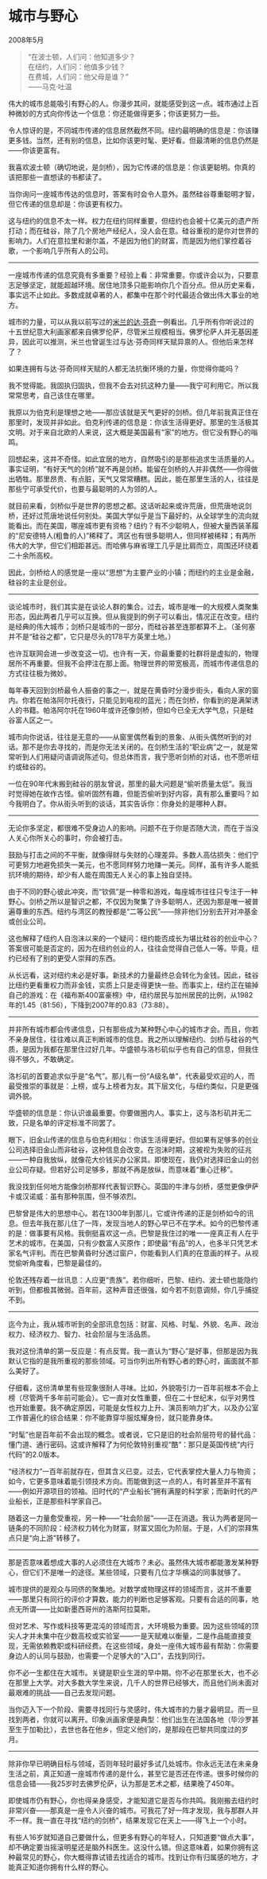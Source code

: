 
# 城市与野心

2008年5月

> “在波士顿，人们问：他知道多少？  
> 在纽约，人们问：他值多少钱？  
> 在费城，人们问：他父母是谁？”  
> ——马克·吐温

伟大的城市总能吸引有野心的人。你漫步其间，就能感受到这一点。城市通过上百种微妙的方式向你传达一个信息：你还能做得更多；你该更努力一些。

令人惊讶的是，不同城市传递的信息居然截然不同。纽约最明确的信息是：你该赚更多钱。当然，还有别的信息，比如你该更时髦、更好看。但最清晰的信息仍然是——你该更富有。

我喜欢波士顿（确切地说，是剑桥），因为它传递的信息是：你该更聪明。你真的该把那些一直想读的书都读了。

当你询问一座城市传达的信息时，答案有时会令人意外。虽然硅谷尊重聪明才智，但它传递的信息却是：你该更有权力。

这与纽约的信息不太一样。权力在纽约同样重要，但纽约也会被十亿美元的遗产所打动；而在硅谷，除了几个房地产经纪人，没人会在意。硅谷重视的是你对世界的影响力。人们在意拉里和谢尔盖，不是因为他们的财富，而是因为他们掌控着谷歌，一个影响几乎所有人的公司。

_____

一座城市传递的信息究竟有多重要？经验上看：非常重要。你或许会以为，只要意志足够坚定，就能超越环境。居住地顶多只能影响你几个百分点。但从历史来看，事实远不止如此。多数成就卓著的人，都集中在那个时代最适合做出伟大事业的地方。

城市的力量，可以从我以前写过的[米兰的达·芬奇](https://hijiangchuan.com/paulgraham/014-Taste-for-Makers)一例看出。几乎所有你听说过的十五世纪意大利画家都来自佛罗伦萨，尽管米兰规模相当。佛罗伦萨人并无基因差异，因此可以推测，米兰也曾诞生过与达·芬奇同样天赋异禀的人。但他后来怎样了？

如果连拥有与达·芬奇同样天赋的人都无法抗衡环境的力量，你觉得你能吗？

我不觉得能。我固执归固执，但我不会去对抗这种力量——我宁可利用它。所以我常常思考，自己该住在哪里。

我原以为伯克利是理想之地——那应该就是天气更好的剑桥。但几年前我真正住在那里时，发现并非如此。伯克利传递的信息是：你该生活得更好。那里的生活极其文明。对于来自北欧的人来说，这大概是美国最有“家”的地方。但它没有野心的嗡鸣。

回想起来，这并不奇怪。如此宜居的地方，自然吸引的是那些追求生活质量的人。事实证明，“有好天气的剑桥”就不再是剑桥。能留在剑桥的人并非偶然——你得做出牺牲。那里昂贵、有点脏，天气又常常糟糕。因此，能在那里生活的人，往往是那些宁可承受代价，也要与最聪明的人为邻的人。

就目前来看，剑桥似乎是世界的思想之都。这话听起来或许荒唐，但荒唐地说剑桥，还好过荒唐地说任何别处。美国大学似乎是当下最好的，从全球学生的流向就能看出。而在美国，哪座城市更有资格？纽约？有不少聪明人，但被大量西装革履的“尼安德特人(粗鲁的人)”稀释了。湾区也有很多聪明人，但同样被稀释；有两所伟大的大学，但它们相距甚远。而哈佛与麻省理工几乎是比肩而立，周围还环绕着二十余所高校。

因此，剑桥给人的感觉是一座以“思想”为主要产业的小镇；而纽约的主业是金融，硅谷的主业是创业。

_____

谈论城市时，我们其实是在谈论人群的集合。过去，城市是唯一的大规模人类聚集形态，因此两者几乎可以互换。但从我提到的例子可以看出，情况正在改变。纽约是经典的伟大城市；剑桥只是城市的一部分，而硅谷甚至连那都算不上。（圣何塞并不是“硅谷之都”，它只是尽头的178平方英里土地。）

也许互联网会进一步改变这一切。也许有一天，你最重要的社群将是虚拟的，物理居所不再重要。但我不会押注在那上面。物理世界的带宽极高，而城市传递信息的方式往往极为微妙。

每年春天回到剑桥最令人振奋的事之一，就是在黄昏时分漫步街头，看向人家的窗内。你若在帕洛阿尔托夜行，只能见到电视的蓝光；而在剑桥，你看到的是满架诱人的书籍。帕洛阿尔托在1960年或许还像剑桥，但如今已全无大学气息，只是硅谷富人区之一。

城市向你说话，往往是无意的——从窗里偶然看到的景象、从街头偶然听到的对话。那不是你去寻找的，而是你无法关闭的。在剑桥生活的“职业病”之一，就是常常听到人们用疑问语调说陈述句。但总体而言，我宁愿听剑桥的对话，也不愿听纽约或硅谷的。

一位在90年代末搬到硅谷的朋友曾说，那里的最大问题是“偷听质量太低”。我当时觉得她在故作古怪。偷听固然有趣，但能否偷听到好内容，真有那么重要吗？如今我明白了。你从街头听到的谈话，其实告诉你：你身处的是哪种人群。

_____

无论你多坚定，都很难不受身边人的影响。问题不在于你是否随大流，而在于当没人关心你所关心的事时，你会被打击。

鼓励与打击之间的不平衡，就像得财与失财的心理差异。多数人高估损失：他们宁可更努力地避免损失一美元，也不愿同样努力地赚一美元。同样，虽有许多人能抵抗环境的期待，却少有人能在周围无人关心的事上独自坚持。

由于不同的野心彼此冲突，而“钦佩”是一种零和游戏，每座城市往往只专注于一种野心。剑桥之所以是智识之都，不仅因为聚集了许多聪明人，还因为那是唯一被普遍尊重的东西。纽约与湾区的教授都是“二等公民”——除非他们分别去开对冲基金或创业公司。

这也解释了纽约人自泡沫以来的一个疑问：纽约能否成长为堪比硅谷的创业中心？答案很可能是否定的，因为在纽约创业的人，往往会觉得自己低人一等。毕竟，纽约已经有了别的更受人崇拜的东西。

从长远看，这对纽约未必是好事。新技术的力量最终总会转化为金钱。因此，硅谷比纽约更看重权力而非金钱，实质上只是走得更快一些。而事实上，纽约正在输掉自己的游戏：在《福布斯400富豪榜》中，纽约居民与加州居民的比例，从1982年的1.45（81:56），下降到2007年的0.83（73:88）。

_____

并非所有城市都会传递信息，只有那些成为某种野心中心的城市才会。而且，你若不亲身居住，往往难以真正判断城市的信息。我之所以理解纽约、剑桥与硅谷的气质，是因为我都在那里住过好几年。华盛顿与洛杉矶似乎也有自己的信息，但我住得不够久，不敢确定。

洛杉矶的首要追求似乎是“名气”。那儿有一份“A级名单”，代表最受欢迎的人，而最受推崇的事就是：上榜，或与上榜者为友。其下层文化，与纽约类似，只是更强调外貌。

华盛顿的信息是：你认识谁最重要。你要做圈内人。事实上，这与洛杉矶并无二致，只是名单的评定标准不同罢了。

眼下，旧金山传递的信息与伯克利相似：你该生活得更好。但如果有足够多的创业公司选择旧金山而非硅谷，这种信息会改变。在泡沫时期，这被视为失败的征兆——一种自我放纵，就像花大价钱买办公家具。即使现在，我仍对选择旧金山的创业公司存疑。但若好公司足够多，那就不再是放纵，而意味着“重心迁移”。

我没找到任何地方能像剑桥那样代表智识野心。英国的牛津与剑桥，感觉更像伊萨卡或汉诺威：虽有那种氛围，但不够浓烈。

巴黎曾是伟大的思想中心。若在1300年到那儿，它或许传递的正是剑桥如今的讯息。但去年我在那儿住了一阵，发现当地人的野心早已不在学术。如今的巴黎传递的是：做事要有风格。我倒挺喜欢这一点。巴黎是我住过的唯一一座真正有人在乎艺术的城市。在美国，只有少数富人买原作；即使最“有品”的人，也多半只凭艺术家名气评判。而在巴黎黄昏时分透过窗户，你能看到人们真的在意画的样子。从视觉偷听角度看，巴黎是最佳的。

伦敦还残存着一丝讯息：人应更“贵族”。若你细听，巴黎、纽约、波士顿也能隐约听到，但都极其微弱。百年前，这种声音还很强，如今若不刻意调频，你几乎捕捉不到。

_____

迄今为止，我从城市听到的全部讯息包括：财富、风格、时髦、外貌、名声、政治权力、经济权力、智力、社会阶层与生活品质。

我对这份清单的第一反应是：有点反胃。我一直认为“野心”是好事，但那是因为我默认它指的是我所重视的那些领域。可当你列出所有野心者的野心时，画面就不那么美好了。

仔细看，这份清单里有些现象很耐人寻味。比如，外貌吸引力一百年前根本不会上榜（尽管两千多年前可能会）。它一直对女性重要，但在二十世纪末，似乎对男性也开始重要。我不确定原因，可能是女性权力上升、演员影响力扩大，以及办公室工作普遍化的综合结果：你不能靠穿华服炫耀身份，就只能靠身体。

“时髦”也是百年前不会出现的概念。或者说，它只是旧的社会阶层符号的替代品：懂门道、通行密码。这或许解释了为何伦敦特别重视“酷”：那只是英国传统“内行代码”的2.0版本。

“经济权力”一百年前就存在，但其含义已变。过去，它代表掌控大量人力与物资；如今，它更多意味着能引领技术方向。而能做到这一点的人，有时甚至并不富有——例如开源项目的领袖。旧时代的“产业船长”拥有满屋的科学家；而新时代的产业船长，正是那些科学家自己。

随着这一力量愈受重视，另一种——“社会阶层”——正在消退。我认为两者是同一链条的不同阶段：经济权力转化为财富，财富又固化为阶层。于是，人们的崇拜焦点只是“向上游”转移了。

_____

那是否意味着想成大事的人必须住在大城市？未必。虽然伟大城市都能激发某种野心，但它们不是唯一的途径。某些领域，只要有几位才华横溢的同事就够了。

城市提供的是观众与同侪的聚集地。对数学或物理这样的领域而言，这并不重要——那里只有同行的评价才算数，能力的判断也足够客观。只要有合适的同事，地点无所谓——比如新墨西哥州的洛斯阿拉莫斯。

但对艺术、写作或科技等更混沌的领域而言，大环境极为重要。因为这些领域的顶尖人才并未集中在少数高校或实验室——一是天赋难以衡量，二是作品能直接变现，无需依赖教职或科研经费。在这些领域，身处一座伟大城市最有帮助：你需要身边人的认同与鼓励，也需要一个足够大的“入口”，去找到同行。

你不必一生都住在大城市。关键是职业生涯的早中期。你不必在那里长大，也不必在那里上大学。对大多数大学生来说，几千人的世界已经够大，而且他们尚未面对最艰难的挑战——自己去发现问题。

当你迈入下一个阶段、需要寻找同行与灵感时，伟大城市的力量才最明显。而一旦找到两者，你就可以离开。印象派画家便是典型：他们出生在法国各地（毕沙罗甚至生于加勒比），去世也各在他乡，但定义他们的，是那段在巴黎共同度过的岁月。

_____

除非你早已明确目标与领域，否则年轻时最好多试几处城市。你永远无法在未亲身生活之前，真正知道一座城市传递的是什么，甚至它是否还在传递。很多时候你的信息会错——我25岁时去佛罗伦萨，认为那是艺术之都，结果晚了450年。

即使城市仍有野心，你也得亲身感受，才能知道它是否与你共鸣。我刚搬去纽约时非常兴奋——那真是一座令人兴奋的城市。可我花了好一阵才发现，我与那群人并不一样。我一直在寻找“纽约的剑桥”，结果发现它在天上——得飞上一个小时。

有些人16岁就知道自己要做什么，但更多有野心的年轻人，只知道要“做点大事”，却不确定要当摇滚明星还是脑外科医生。这没什么错。但这意味着，如果你拥有这种最常见的野心，你大概得靠试错去找适合的城市。找到让你有归属感的地方，才能真正知道你拥有什么样的野心。

